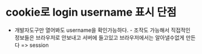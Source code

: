 # cookie로 login username 표시 단점
- 개발자도구만 열어봐도 username을 확인가능하다. - 조작도 가능해서 직접적인 정보들은 브라우저로 안보내고 서버에 들고있고 브라우저에서는 알아낼수없게 만든다
=> session

#